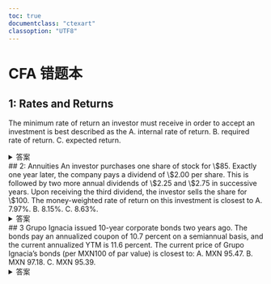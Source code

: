 ```yaml
---
toc: true
documentclass: "ctexart"
classoption: "UTF8"
---
```

# CFA 错题本
## 1: Rates and Returns
The minimum rate of return an investor must receive in order to accept an investment is best described as the
A. internal rate of return.
B. required rate of return.
C. expected return.
<details><summary>答案</summary>
Solution B
A. Incorrect. The required rate of return is the minimum rate of return an investor must receive in order to accept an investment. The internal rate of return is the discount rate that makes net present value equal to zero.
B. Correct. The required rate of return is the minimum rate of return an investor must receive in order to accept an investment.
C. Incorrect. The required rate of return is the minimum rate of return an investor must receive in order to accept an investment. The expected return is based on the expected value of a random variable and is not the minimum rate of return an investor must receive in order to accept an investment (i.e., the expected return could also be negative).
> Rates and Returns
interpret interest rates as required rates of return, discount rates, or opportunity costs and explain an interest rate as the sum of a real risk-free rate and premiums that compensate investors for bearing distinct types of risk
</details>
## 2: Annuities
An investor purchases one share of stock for \$85. Exactly one year later, the company pays a dividend of \$2.00 per share. This is followed by two more annual dividends of \$2.25 and \$2.75 in successive years. Upon receiving the third dividend, the investor sells the share for \$100. The money-weighted rate of return on this investment is closest to
A. 7.97%.
B. 8.15%.
C. 8.63%.
<details><summary>答案</summary>
Solution B
</details>
## 3
Grupo Ignacia issued 10-year corporate bonds two years ago. The bonds pay an annualized coupon of 10.7 percent on a semiannual basis, and the current annualized YTM is 11.6 percent. The current price of Grupo Ignacia’s bonds (per MXN100 of par value) is closest to:
A. MXN 95.47.
B. MXN 97.18.
C. MXN 95.39.
<details><summary>答案</summary>
Solution C
coupon = 5.35
discount rate = 5.8
number of periods = 16
FV_2 = 1/(1 + r) + 1/(1 + r)^2 + ... + 1/(1 + r)^16 + 100/(1 + r)^16
用付息时间来线性导出年化收益率
</details>
